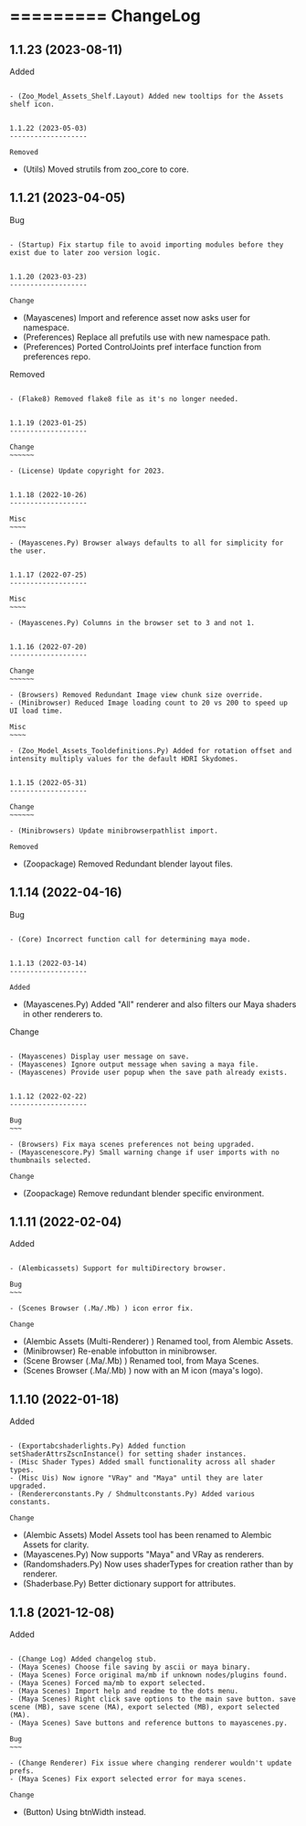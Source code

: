 =========
ChangeLog
=========


1.1.23 (2023-08-11)
-------------------

Added
~~~~~

- (Zoo_Model_Assets_Shelf.Layout) Added new tooltips for the Assets shelf icon.


1.1.22 (2023-05-03)
-------------------

Removed
~~~~~~~

- (Utils) Moved strutils from zoo_core to core.


1.1.21 (2023-04-05)
-------------------

Bug
~~~

- (Startup) Fix startup file to avoid importing modules before they exist due to later zoo version logic.


1.1.20 (2023-03-23)
-------------------

Change
~~~~~~

- (Mayascenes) Import and reference asset now asks user for namespace.
- (Preferences) Replace all prefutils use with new namespace path.
- (Preferences) Ported ControlJoints pref interface function from preferences repo.

Removed
~~~~~~~

- (Flake8) Removed flake8 file as it's no longer needed.


1.1.19 (2023-01-25)
-------------------

Change
~~~~~~

- (License) Update copyright for 2023.


1.1.18 (2022-10-26)
-------------------

Misc
~~~~

- (Mayascenes.Py) Browser always defaults to all for simplicity for the user.


1.1.17 (2022-07-25)
-------------------

Misc
~~~~

- (Mayascenes.Py) Columns in the browser set to 3 and not 1.


1.1.16 (2022-07-20)
-------------------

Change
~~~~~~

- (Browsers) Removed Redundant Image view chunk size override.
- (Minibrowser) Reduced Image loading count to 20 vs 200 to speed up UI load time.

Misc
~~~~

- (Zoo_Model_Assets_Tooldefinitions.Py) Added for rotation offset and intensity multiply values for the default HDRI Skydomes.


1.1.15 (2022-05-31)
-------------------

Change
~~~~~~

- (Minibrowsers) Update minibrowserpathlist import.

Removed
~~~~~~~

- (Zoopackage) Removed Redundant blender layout files.


1.1.14 (2022-04-16)
-------------------

Bug
~~~

- (Core) Incorrect function call for determining maya mode.


1.1.13 (2022-03-14)
-------------------

Added
~~~~~

- (Mayascenes.Py) Added "All" renderer and also filters our Maya shaders in other renderers to.

Change
~~~~~~

- (Mayascenes) Display user message on save.
- (Mayascenes) Ignore output message when saving a maya file.
- (Mayascenes) Provide user popup when the save path already exists.


1.1.12 (2022-02-22)
-------------------

Bug
~~~

- (Browsers) Fix maya scenes preferences not being upgraded.
- (Mayascenescore.Py) Small warning change if user imports with no thumbnails selected.

Change
~~~~~~

- (Zoopackage) Remove redundant blender specific environment.


1.1.11 (2022-02-04)
-------------------

Added
~~~~~

- (Alembicassets) Support for multiDirectory browser.

Bug
~~~

- (Scenes Browser (.Ma/.Mb) ) icon error fix.

Change
~~~~~~

- (Alembic Assets (Multi-Renderer) ) Renamed tool, from Alembic Assets.
- (Minibrowser) Re-enable infobutton in minibrowser.
- (Scene Browser (.Ma/.Mb) ) Renamed tool, from Maya Scenes.
- (Scenes Browser (.Ma/.Mb) ) now with an M icon (maya's logo).


1.1.10 (2022-01-18)
-------------------

Added
~~~~~

- (Exportabcshaderlights.Py) Added function setShaderAttrsZscnInstance() for setting shader instances.
- (Misc Shader Types) Added small functionality across all shader types.
- (Misc Uis) Now ignore "VRay" and "Maya" until they are later upgraded.
- (Rendererconstants.Py / Shdmultconstants.Py) Added various constants.

Change
~~~~~~

- (Alembic Assets) Model Assets tool has been renamed to Alembic Assets for clarity.
- (Mayascenes.Py) Now supports "Maya" and VRay as renderers.
- (Randomshaders.Py) Now uses shaderTypes for creation rather than by renderer.
- (Shaderbase.Py) Better dictionary support for attributes.


1.1.8 (2021-12-08)
------------------

Added
~~~~~

- (Change Log) Added changelog stub.
- (Maya Scenes) Choose file saving by ascii or maya binary.
- (Maya Scenes) Force original ma/mb if unknown nodes/plugins found.
- (Maya Scenes) Forced ma/mb to export selected.
- (Maya Scenes) Import help and readme to the dots menu.
- (Maya Scenes) Right click save options to the main save button. save scene (MB), save scene (MA), export selected (MB), export selected (MA).
- (Maya Scenes) Save buttons and reference buttons to mayascenes.py.

Bug
~~~

- (Change Renderer) Fix issue where changing renderer wouldn't update prefs.
- (Maya Scenes) Fix export selected error for maya scenes.

Change
~~~~~~

- (Button) Using btnWidth instead.
